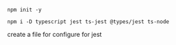 ```
npm init -y
```

```
npm i -D typescript jest ts-jest @types/jest ts-node
```

create a file for configure for jest
